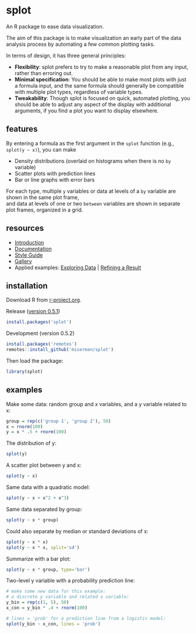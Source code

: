# splot
An R package to ease data visualization.

The aim of this package is to make visualization an early part of the data analysis process by automating a few common plotting tasks.

In terms of design, it has three general principles:

* **Flexibility**: splot prefers to try to make a reasonable plot from any input, rather than erroring out.
* **Minimal specification**: You should be able to make most plots with just a formula input, and the same formula should generally be compatible with multiple plot types, regardless of variable types.
* **Tweakability**: Though splot is focused on quick, automated plotting, you should be able to adjust any aspect of the display with additional arguments, if you find a plot you want to display elsewhere.

## features
By entering a formula as the first argument in the `splot` function (e.g., `splot(y ~ x)`), you can make

* Density distributions (overlaid on histograms when there is no `by` variable)
* Scatter plots with prediction lines
* Bar or line graphs with error bars

For each type, multiple `y` variables or data at levels of a `by` variable are shown in the same plot frame,<br />
and data at levels of one or two `between` variables are shown in separate plot frames, organized in a grid.

## resources
* [Introduction](https://miserman.github.io/splot/)
* [Documentation](https://miserman.github.io/splot/#main_function)  
* [Style Guide](https://miserman.github.io/splot/#style)  
* [Gallery](https://miserman.github.io/splot/#gallery)
* Applied examples: [Exploring Data](https://miserman.github.io/splot/#explore) | [Refining a Result](https://miserman.github.io/splot/#refine)

## installation
Download R from [r-project.org](https://www.r-project.org/).

Release ([version 0.5.1](https://CRAN.R-project.org/package=splot))
```R
install.packages('splot')
```
Development (version 0.5.2)
```R
install.packages('remotes')
remotes::install_github('miserman/splot')
```
Then load the package:
```R
library(splot)
```
## examples
Make some data: random group and x variables, and a y variable related to x:
```R
group = rep(c('group 1', 'group 2'), 50)
x = rnorm(100)
y = x * .5 + rnorm(100)
```
The distribution of y:
```R
splot(y)
```
A scatter plot between y and x:
```R
splot(y ~ x)
```
Same data with a quadratic model:
```R
splot(y ~ x + x^2 + x^3)
```
Same data separated by group:
```R
splot(y ~ x * group)
```
Could also separate by median or standard deviations of x:
```R
splot(y ~ x * x)
splot(y ~ x * x, split='sd')
```
Summarize with a bar plot:
```R
splot(y ~ x * group, type='bar')
```
Two-level y variable with a probability prediction line:
```R
# make some new data for this example:
# a discrete y variable and related x variable:
y_bin = rep(c(1, 5), 50)
x_con = y_bin * .4 + rnorm(100)

# lines = 'prob' for a prediction line from a logistic model:
splot(y_bin ~ x_con, lines = 'prob')
```